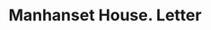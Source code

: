 ---
doi: 10.7916/D85440MJ
date_other: '1907'
date_other_textual: '1907'
form: correspondence
genre:
- Letters (correspondence)
name:
- Manhanset House
object_in_context_url: https://biggert.cul.columbia.edu/items/view/ave_biggert_00930
subject_hierarchical_geographic:
- Manhanset Manor, New York, United States
subject_name:
- Manhanset House
title: Manhanset House. Letter
sort_title: Manhanset House. Letter
call_number: ave_biggert_00930
coordinates:
- 41.07805555555556,-72.35083333333333
pid: ave_biggert_00930
identifiers: ave_biggert_00930
thumbnail: false
permalink: /biggert/ave_biggert_00930/
layout: iiif-image-page
---
